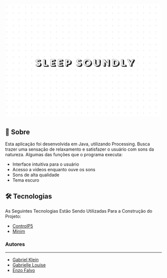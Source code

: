 
# ![Screenshot](https://github.com/enzofalvo/project-criative-experience-2/blob/master/trabalho2/images/Captura%20de%20tela%202021-05-18%20180511.jpg)
## 📖 Sobre
Esta aplicação foi desenvolvida em Java, utilizando Processing. Busca trazer uma sensação de relaxamento e satisfazer o usuário com sons da natureza.
Algumas das funções que o programa executa:
<!--ts-->
   * Interface intuitiva para o usuário
   * Acesso a videos enquanto ouve os sons
   * Sons de alta qualidade
   * Tema escuro
<!--te-->
 

## 🛠 Tecnologias

As Seguintes Tecnologias Estão Sendo Utilizadas Para a Construção do Projeto:

- [ControlP5](http://www.sojamo.de/libraries/controlP5/)
- [Minim](http://code.compartmental.net/tools/minim/)


### Autores
--- 
- [Gabriel Klein](https://github.com/gamarchklein)
- [Gabrielle Louise](https://github.com/gabrielle-louise)
- [Enzo Falvo](https://github.com/enzofalvo)


